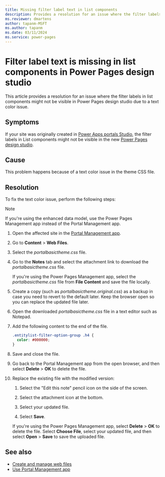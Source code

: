 ```yaml
---
title: Missing filter label text in list components
description: Provides a resolution for an issue where the filter labels in list components might not be visible in Power Pages design studio due to a text color issue.
ms.reviewer: dmartens
author: tapanm-MSFT
ms.author: tapanm
ms.date: 03/11/2024
ms.service: power-pages
---
```

# Filter label text is missing in list components in Power Pages design studio

This article provides a resolution for an issue where the filter labels in list components might not be visible in Power Pages design studio due to a text color issue.

## Symptoms

If your site was originally created in [Power Apps portals Studio](/power-pages/configure/design-build-overview), the filter labels in List components might not be visible in the new [Power Pages design studio](/power-pages/getting-started/use-design-studio).

## Cause

This problem happens because of a text color issue in the theme CSS file.

## Resolution

To fix the text color issue, perform the following steps:

> [!NOTE]
> If you're using the enhanced data model, use the Power Pages Management app instead of the Portal Management app.

1. Open the affected site in the [Portal Management app](/power-pages/configure/portal-management-app).
1. Go to **Content** > **Web Files**.
1. Select the *portalbasictheme.css* file.
1. Go to the **Notes** tab and select the attachment link to download the *portalbasictheme.css* file.

    If you're using the Power Pages Management app, select the *portalbasictheme.css* file from **File Content** and save the file locally.

1. Create a copy (such as *portalbasictheme.original.css*) as a backup in case you need to revert to the default later. Keep the browser open so you can replace the updated file later.
1. Open the downloaded *portalbasictheme.css* file in a text editor such as Notepad.
1. Add the following content to the end of the file.

    ```css
    .entitylist-filter-option-group .h4 {
      color: #000000;
    }
    ```

1. Save and close the file.
1. Go back to the Portal Management app from the open browser, and then select **Delete** > **OK** to delete the file.
1. Replace the existing file with the modified version:

   1. Select the "Edit this note" pencil icon on the side of the screen.

   1. Select the attachment icon at the bottom.
   1. Select your updated file.
   1. Select **Save**.

   If you're using the Power Pages Management app, select **Delete** > **OK** to delete the file. Select **Choose File**, select your updated file, and then select **Open** > **Save** to save the uploaded file.

## See also

- [Create and manage web files](/power-pages/configure/web-files)
- [Use Portal Management app](/power-pages/configure/portal-management-app)
